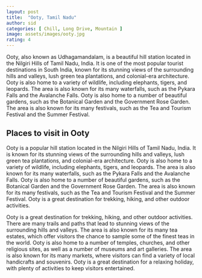 ```yaml
---
layout: post
title:  "Ooty, Tamil Nadu"
author: sid
categories: [ Chill, Long Drive, Mountain ]
image: assets/images/ooty.jpg
rating: 4
---
```

Ooty, also known as Udhagamandalam, is a beautiful hill station located in the Nilgiri Hills of Tamil Nadu, India. It is one of the most popular tourist destinations in South India, known for its stunning views of the surrounding hills and valleys, lush green tea plantations, and colonial-era architecture. Ooty is also home to a variety of wildlife, including elephants, tigers, and leopards. The area is also known for its many waterfalls, such as the Pykara Falls and the Avalanche Falls. Ooty is also home to a number of beautiful gardens, such as the Botanical Garden and the Government Rose Garden. The area is also known for its many festivals, such as the Tea and Tourism Festival and the Summer Festival.

<h2>Places to visit in Ooty</h2>

Ooty is a popular hill station located in the Nilgiri Hills of Tamil Nadu, India. It is known for its stunning views of the surrounding hills and valleys, lush green tea plantations, and colonial-era architecture. Ooty is also home to a variety of wildlife, including elephants, tigers, and leopards. The area is also known for its many waterfalls, such as the Pykara Falls and the Avalanche Falls. Ooty is also home to a number of beautiful gardens, such as the Botanical Garden and the Government Rose Garden. The area is also known for its many festivals, such as the Tea and Tourism Festival and the Summer Festival. Ooty is a great destination for trekking, hiking, and other outdoor activities.

Ooty is a great destination for trekking, hiking, and other outdoor activities. There are many trails and paths that lead to stunning views of the surrounding hills and valleys. The area is also known for its many tea estates, which offer visitors the chance to sample some of the finest teas in the world. Ooty is also home to a number of temples, churches, and other religious sites, as well as a number of museums and art galleries. The area is also known for its many markets, where visitors can find a variety of local handicrafts and souvenirs. Ooty is a great destination for a relaxing holiday, with plenty of activities to keep visitors entertained.


<div class="pa-carousel-widget" style="width:100%; height:480px; display:none;"
  data-link="https://traveltriangle.com/blog/things-to-do-in-ooty/"
  data-title="Ooty, Tamil Nadu"
  data-description="Chill, Long Drive, Mountain"
  data-delay="3">
  <object data="https://lh3.googleusercontent.com/flo9WZYgGZxeEHiV0Z4DHRdkhDZXtnTbiaWHqAklJnD-Q8gASuwL6XuobHwHHXoxHvnxsnrP_FqnE_YQTj6546gbSZILVpyLdxASbXVAN-S5FF8d30n_xw9sqBx4BIdaExMlEazG0TQ=w1920-h1080"></object>
  <object data="https://lh3.googleusercontent.com/EJuF9J2fwt5pBF50l2sy4ZayPySXseVWZtZmKhWBBGopYKwj82h0iwNE9mqu8MZUQXuf0pUOzfFuT17Q4hkNLYWlnMXEo9e2Ua9p3NK5E5iuTNxSkc-oURnpB4QXYBwkprOjGgaoByo=w1920-h1080"></object>
  <object data="https://lh3.googleusercontent.com/XC4vD3_jGnkIKQy4Cy1vG9n5yx2T3xTnvlLz1bMbG8XA6ZRgLxUQu45Lm2fuvV5--4zBm-9BX-A9VtxJ8nntYoocGtR0GliZ351MyNgVw--KCgPdEuEAxP7Wbu3-Aiwt7XcqMtAYnR0=w1920-h1080"></object>
  <object data="https://lh3.googleusercontent.com/ok-gRjoj_XWTXE0N-LPgg64EkezIvPGtCGPDOam8q31OhTInOlajRIAjeSh-hjqPP80WjDgU9E2FX7FLZRV4Rf0wcKqEad2BtEBoiVYDLmuBnZBvj643xNuZPH8PqfgpxYjgyjSjYK0=w1920-h1080"></object>
  <object data="https://lh3.googleusercontent.com/Qskdc6L82IX5J_j7_bXnVt2WTVgNzeD0yEiUwQvZVND0S63Skh2E793Lz0x6q2geNzySOeJjn-E1Aymdwe3SJjrISzoOkNSlHsqOuvkWvbfIPbmngXlXvahgw1mbcozDihw616IkiJo=w1920-h1080"></object>
  <object data="https://lh3.googleusercontent.com/HNhPmxftvF5ujA0rddNKvZ-2Gau8rlFHEDNK0Zp6YWmYOCdV1XiZrYPMlPCI5NmfY6x1n0xO4sHk3h3B3DDl9hemT4DxUjnY7eqrPHP36FyOD57-4Z2PizBx6AiYJngk5evblgj3OOw=w1920-h1080"></object>
  <object data="https://lh3.googleusercontent.com/eQGnQg4MXFmizdjyTYyvoBNAJeG7ZYfI8V3_9evXxX3FwjP7ETAIiFJ-fDgWC9g3XQxhQPz-Pu040HeycfPUVjvSDANQ32rbFaqO0fMM2rOySVaFJSYs3UaDdTL9SeqHOM7jWdZ2ymc=w1920-h1080"></object>
  <object data="https://lh3.googleusercontent.com/Zms8WwQybEZTQ1oINxNXzyA5YItxF4Uf4KpwJS2pOIoQKCZpAvpGvNOby-KlqO71kpoFuXf3NjPloXWSk0-kQiVE2LKfip3aNO4I03IOhMhY6dl0VXWtIfnoH8mTJDC_sK0ahQhuK0I=w1920-h1080"></object>
  <object data="https://lh3.googleusercontent.com/TigkKbxplrH21Nkd_Z9I8hdl6IvWiAA6f3Z0jjTT5f0I_YGcvweG2OykF-XBW2JfpKAFon4IoDhCRwgEgTVvBZK0XeehgD3bi9uMKztRUDYoLzgeRdMcjXYYbkz7V1W7HhIgpjikqSU=w1920-h1080"></object>
  <object data="https://lh3.googleusercontent.com/BEeucEuhHOADFNMFPj7qBk81GKtffQFYxKqKJKCI89sHjrlBzGChRu648ODAeKGwFcj_5QkQtxsBuXnE1wkmeLSx9nnFyQUyaBJjEn0VorYFhNyG9ZBKG_ZwCXeHYD80Mtb3m4xMsrY=w1920-h1080"></object>
  <object data="https://lh3.googleusercontent.com/92WjGRn5NSf3paJ3OiMdTsIY3B9uom0PwLQUmUZisKRNGkBCgTKAPPTOnO62K1w8Lu_CTXYog84bhM34Oy9psVlYAKdK4tAQHAmgW6XQ7xyMjjvsIJXq2FAxZVm9zA2OX_DtmviEz6E=w1920-h1080"></object>
  <object data="https://lh3.googleusercontent.com/5r66rVM6FRxVrIul9CxxUNuzx81QQUil9atS48WF5vq4ffWeysjbI7tOZzRgtib5AJLqZwao3PUyqaEvbllXLFiRHk1D1LRDMOo2rci8hwDKXJ1v2HWPLVvzMqsxz0W5M7XmXYTAla8=w1920-h1080"></object>
  <object data="https://lh3.googleusercontent.com/cxwhKjv1_1MJwQalgLjVaT3ZooTPxaAyV5se4gxGIt_mD4BoQXzqfJ99j9xXOGfwHNjQ8S1BsTekfXjPkAHS6S8Ta9WBIefoO72UFiqBgN3c7WwQ1KfaxRLI2S9x6YxQKvSGxBHGq3k=w1920-h1080"></object>
  <object data="https://lh3.googleusercontent.com/O6919EHMlI99DyHO0BP8rIRmYmgWDJpg5Hvzlx9mPQU0FUVQh4gh3vM9YR090qTnqSxy-CiqQTjCDMPVembGJP8RBLvecgyXuWotADbIggHBsc0eeSSFXr6lgCyJdOf9AjEa24qpUEM=w1920-h1080"></object>
  <object data="https://lh3.googleusercontent.com/gVbzwvWl8LshXgFOKjqrmu_s4q-kFQOKBpKetBrnUplqQIy63T_qXRUVeGSakjDxBvBn3ebhCd6v26szD-fzJ__CZFk4BkQrzi5WN4Ap6t5xEffLVsgWirZHXapBHWKeQ6CM9Ips16I=w1920-h1080"></object>
  <object data="https://lh3.googleusercontent.com/2uouFzuuBJa3FfXn-H3iwXuNhaJcSiL5m1XRTj2-CU6b10yw4OqC5efkwC3IaoHvmKCM79oUr3QAKBNS3tGt3g6jJrblRg3AS9Na2qLtFdHADMzA5WSwDiWH6d1hA6eqYxEyChpRz9g=w1920-h1080"></object>
</div>
